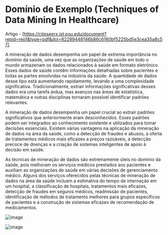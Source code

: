 # Domínio de Exemplo (Techniques of Data Mining In Healthcare)

Artigo - [https://citeseerx.ist.psu.edu/document?repid=rep1&type=pdf&doi=82289448146b86c6160bf5225bd5e3cea35a8c57]

A mineração de dados desempenha um papel de extrema importância no domínio da saúde, uma vez que as organizações de saúde em todo o mundo armazenam os dados relacionados à saúde em formato eletrônico. Esses dados de saúde contêm informações detalhadas sobre pacientes e todas as partes envolvidas na indústria da saúde. A quantidade de dados desse tipo está aumentando rapidamente, levando a uma complexidade significativa. Tradicionalmente, extrair informações significativas desses dados era uma tarefa árdua, mas avanços nas áreas de estatística, matemática e outras disciplinas tornaram possível identificar padrões relevantes.

A mineração de dados desempenha um papel crucial ao extrair padrões significativos que anteriormente eram desconhecidos. Esses padrões podem ser integrados ao conhecimento existente e utilizados para tomar decisões essenciais. Existem várias vantagens na aplicação da mineração de dados na área da saúde, como a detecção de fraudes e abusos, a oferta de tratamentos médicos mais eficazes a preços razoáveis, a detecção precoce de doenças e a criação de sistemas inteligentes de apoio à decisão em saúde.

As técnicas de mineração de dados são extremamente úteis no domínio da saúde, pois melhoram os serviços médicos prestados aos pacientes e auxiliam as organizações de saúde em várias decisões de gerenciamento médico. Alguns dos serviços oferecidos pelas técnicas de mineração de dados na área da saúde incluem a estimativa do tempo de internação em um hospital, a classificação de hospitais, tratamentos mais eficazes, detecção de fraudes em seguros médicos, readmissão de pacientes, identificação de métodos de tratamento melhores para grupos específicos de pacientes e a construção de sistemas eficazes de recomendação de medicamentos.


![image](https://github.com/Tomasi/MineracaoDados/assets/61890715/336f4f9d-46cf-4146-91c4-907360f2b969)

![image](https://github.com/Tomasi/MineracaoDados/assets/61890715/4474f8d2-703d-4009-88ec-a974050392cc)

